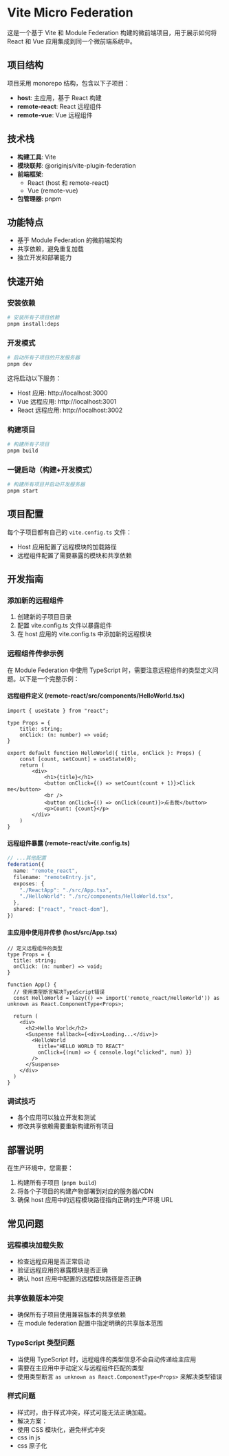 # Vite Micro Federation

这是一个基于 Vite 和 Module Federation 构建的微前端项目，用于展示如何将 React 和 Vue 应用集成到同一个微前端系统中。

## 项目结构

项目采用 monorepo 结构，包含以下子项目：

- **host**: 主应用，基于 React 构建
- **remote-react**: React 远程组件
- **remote-vue**: Vue 远程组件

## 技术栈

- **构建工具**: Vite
- **模块联邦**: @originjs/vite-plugin-federation
- **前端框架**: 
  - React (host 和 remote-react)
  - Vue (remote-vue)
- **包管理器**: pnpm

## 功能特点

- 基于 Module Federation 的微前端架构
- 共享依赖，避免重复加载
- 独立开发和部署能力

## 快速开始

### 安装依赖

```bash
# 安装所有子项目依赖
pnpm install:deps
```

### 开发模式

```bash
# 启动所有子项目的开发服务器
pnpm dev
```

这将启动以下服务：
- Host 应用: http://localhost:3000
- Vue 远程应用: http://localhost:3001
- React 远程应用: http://localhost:3002

### 构建项目

```bash
# 构建所有子项目
pnpm build
```

### 一键启动（构建+开发模式）

```bash
# 构建所有项目并启动开发服务器
pnpm start
```

## 项目配置

每个子项目都有自己的 `vite.config.ts` 文件：

- Host 应用配置了远程模块的加载路径
- 远程组件配置了需要暴露的模块和共享依赖

## 开发指南

### 添加新的远程组件

1. 创建新的子项目目录
2. 配置 vite.config.ts 文件以暴露组件
3. 在 host 应用的 vite.config.ts 中添加新的远程模块

### 远程组件传参示例

在 Module Federation 中使用 TypeScript 时，需要注意远程组件的类型定义问题。以下是一个完整示例：

#### 远程组件定义 (remote-react/src/components/HelloWorld.tsx)

```tsx
import { useState } from "react";

type Props = {
    title: string;
    onClick: (n: number) => void;
}

export default function HelloWorld({ title, onClick }: Props) {
    const [count, setCount] = useState(0);
    return (
        <div>
            <h1>{title}</h1>
            <button onClick={() => setCount(count + 1)}>Click me</button>
            <br />
            <button onClick={() => onClick(count)}>点击我</button>
            <p>Count: {count}</p>
        </div>
    )
}
```

#### 远程组件暴露 (remote-react/vite.config.ts)

```ts
// ...其他配置
federation({
  name: "remote_react",
  filename: "remoteEntry.js",
  exposes: {
    "./ReactApp": "./src/App.tsx",
    "./HelloWorld": "./src/components/HelloWorld.tsx",
  },
  shared: ["react", "react-dom"],
})
```

#### 主应用中使用并传参 (host/src/App.tsx)

```tsx
// 定义远程组件的类型
type Props = {
  title: string;
  onClick: (n: number) => void;
}

function App() {
  // 使用类型断言解决TypeScript错误
  const HelloWorld = lazy(() => import('remote_react/HelloWorld')) as unknown as React.ComponentType<Props>;
  
  return (
    <div>
      <h2>Hello World</h2>
      <Suspense fallback={<div>Loading...</div>}>
        <HelloWorld 
          title="HELLO WORLD TO REACT" 
          onClick={(num) => { console.log("clicked", num) }} 
        />
      </Suspense>
    </div>
  )
}
```

### 调试技巧

- 各个应用可以独立开发和测试
- 修改共享依赖需要重新构建所有项目

## 部署说明

在生产环境中，您需要：

1. 构建所有子项目 (`pnpm build`)
2. 将各个子项目的构建产物部署到对应的服务器/CDN
3. 确保 host 应用中的远程模块路径指向正确的生产环境 URL

## 常见问题

### 远程模块加载失败

- 检查远程应用是否正常启动
- 验证远程应用的暴露模块是否正确
- 确认 host 应用中配置的远程模块路径是否正确

### 共享依赖版本冲突

- 确保所有子项目使用兼容版本的共享依赖
- 在 module federation 配置中指定明确的共享版本范围

### TypeScript 类型问题

- 当使用 TypeScript 时，远程组件的类型信息不会自动传递给主应用
- 需要在主应用中手动定义与远程组件匹配的类型
- 使用类型断言 `as unknown as React.ComponentType<Props>` 来解决类型错误

### 样式问题
- 样式时，由于样式冲突，样式可能无法正确加载。
- 解决方案：
 - 使用 CSS 模块化，避免样式冲突
 - css in js
 - css 原子化
